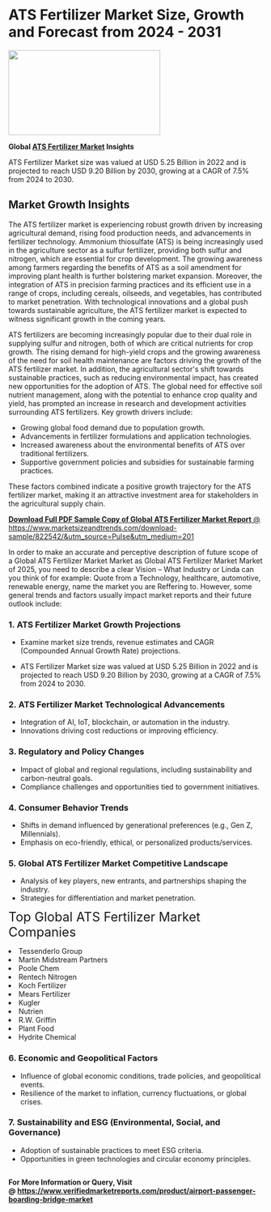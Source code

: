 <H1>ATS Fertilizer Market Size, Growth and Forecast from 2024 - 2031</H1><img class="aligncenter size-medium wp-image-584254" src="https://thirdeyenews.in/wp-content/uploads/2024/09/Global-Market-Research-300x168.jpeg" alt="" width="300" height="168" /><p><strong>Global&nbsp;<a href="https://www.marketsizeandtrends.com/download-sample/822542/&amp;utm_source=Pulse&amp;utm_medium=201">ATS Fertilizer Market</a> Insights</strong></p><p>ATS Fertilizer Market size was valued at USD 5.25 Billion in 2022 and is projected to reach USD 9.20 Billion by 2030, growing at a CAGR of 7.5% from 2024 to 2030.</p><p><h2>Market Growth Insights</h2> <p>The ATS fertilizer market is experiencing robust growth driven by increasing agricultural demand, rising food production needs, and advancements in fertilizer technology. Ammonium thiosulfate (ATS) is being increasingly used in the agriculture sector as a sulfur fertilizer, providing both sulfur and nitrogen, which are essential for crop development. The growing awareness among farmers regarding the benefits of ATS as a soil amendment for improving plant health is further bolstering market expansion. Moreover, the integration of ATS in precision farming practices and its efficient use in a range of crops, including cereals, oilseeds, and vegetables, has contributed to market penetration. With technological innovations and a global push towards sustainable agriculture, the ATS fertilizer market is expected to witness significant growth in the coming years. <a href="#"></a></p> <p>ATS fertilizers are becoming increasingly popular due to their dual role in supplying sulfur and nitrogen, both of which are critical nutrients for crop growth. The rising demand for high-yield crops and the growing awareness of the need for soil health maintenance are factors driving the growth of the ATS fertilizer market. In addition, the agricultural sector's shift towards sustainable practices, such as reducing environmental impact, has created new opportunities for the adoption of ATS. The global need for effective soil nutrient management, along with the potential to enhance crop quality and yield, has prompted an increase in research and development activities surrounding ATS fertilizers. Key growth drivers include: <ul> <li>Growing global food demand due to population growth.</li> <li>Advancements in fertilizer formulations and application technologies.</li> <li>Increased awareness about the environmental benefits of ATS over traditional fertilizers.</li> <li>Supportive government policies and subsidies for sustainable farming practices.</li> </ul> <p>These factors combined indicate a positive growth trajectory for the ATS fertilizer market, making it an attractive investment area for stakeholders in the agricultural supply chain.</p> <a href="#"></p><p><span class=""><strong>Download Full PDF Sample Copy of Global ATS Fertilizer Market Report</strong> @ <a href="https://www.marketsizeandtrends.com/download-sample/822542/&amp;utm_source=Pulse&amp;utm_medium=201" target="_blank">https://www.marketsizeandtrends.com/download-sample/822542/&amp;utm_source=Pulse&amp;utm_medium=201</a></span></p><p>In order to make an accurate and perceptive description of future scope of a Global&nbsp;ATS Fertilizer Market Market as Global&nbsp;ATS Fertilizer Market Market of 2025, you need to describe a clear Vision &ndash; What Industry or Linda can you think of for example: Quote from a Technology, healthcare, automotive, renewable energy, name the market you are Reffering to. However, some general trends and factors usually impact market reports and their future outlook include:</p><h3>1.&nbsp;<strong>ATS Fertilizer Market Growth Projections</strong></h3><ul><li>Examine market size trends, revenue estimates and CAGR (Compounded Annual Growth Rate) projections.</li><li><p>ATS Fertilizer Market size was valued at USD 5.25 Billion in 2022 and is projected to reach USD 9.20 Billion by 2030, growing at a CAGR of 7.5% from 2024 to 2030.</p></li></ul><h3>2.&nbsp;<strong>ATS Fertilizer Market Technological Advancements</strong></h3><ul><li>Integration of AI, IoT, blockchain, or automation in the industry.</li><li>Innovations driving cost reductions or improving efficiency.</li></ul><h3>3.&nbsp;<strong>Regulatory and Policy Changes</strong></h3><ul><li>Impact of global and regional regulations, including sustainability and carbon-neutral goals.</li><li>Compliance challenges and opportunities tied to government initiatives.</li></ul><h3>4.&nbsp;<strong>Consumer Behavior Trends</strong></h3><ul><li>Shifts in demand influenced by generational preferences (e.g., Gen Z, Millennials).</li><li>Emphasis on eco-friendly, ethical, or personalized products/services.</li></ul><h3>5.&nbsp;<strong>Global ATS Fertilizer Market Competitive Landscape</strong></h3><ul><li>Analysis of key players, new entrants, and partnerships shaping the industry.</li><li>Strategies for differentiation and market penetration.</li></ul><p data-pm-slice="1 1 []"><span style="color: inherit; font-family: inherit; font-size: 25px;">Top Global ATS Fertilizer Market Companies</span></p><div class="" data-test-id=""><p><li>Tessenderlo Group</li><li> Martin Midstream Partners</li><li> Poole Chem</li><li> Rentech Nitrogen</li><li> Koch Fertilizer</li><li> Mears Fertilizer</li><li> Kugler</li><li> Nutrien</li><li> R.W. Griffin</li><li> Plant Food</li><li> Hydrite Chemical</li></p></div><h3>6.&nbsp;<strong>Economic and Geopolitical Factors</strong></h3><ul><li>Influence of global economic conditions, trade policies, and geopolitical events.</li><li>Resilience of the market to inflation, currency fluctuations, or global crises.</li></ul><h3>7.&nbsp;<strong>Sustainability and ESG (Environmental, Social, and Governance)</strong></h3><ul><li>Adoption of sustainable practices to meet ESG criteria.</li><li>Opportunities in green technologies and circular economy principles.</li></ul><h2><strong style="font-size: 14px;">For More Information or Query, Visit @&nbsp;</strong><a style="background-color: #ffffff; font-size: 14px;" href="https://www.marketsizeandtrends.com/report/ats-fertilizer-market/" target="_blank">https://www.verifiedmarketreports.com/product/airport-passenger-boarding-bridge-market</a></h2>
